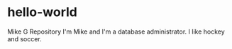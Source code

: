 # hello-world
Mike G Repository
I'm Mike and I'm a database administrator.
I like hockey and soccer.
